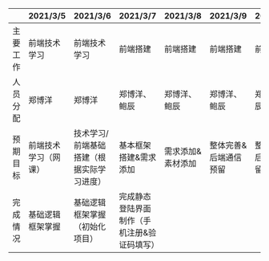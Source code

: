|          | 2021/3/5             | 2021/3/6                                  | 2021/3/7              | 2021/3/8          | 2021/3/9              | 2021/3/10             | 2021/3/11            |
| -------- | -------------------- | ----------------------------------------- | --------------------- | ----------------- | --------------------- | --------------------- | -------------------- |
| 主要工作 | 前端技术学习         | 前端技术学习                              | 前端搭建              | 前端搭建          | 前端搭建              | 前端搭建              | 前端搭建             |
| 人员分配 | 郑博洋               | 郑博洋                                    | 郑博洋、鲍辰          | 郑博洋、鲍辰      | 郑博洋、鲍辰          | 郑博洋、鲍辰          | 郑博洋、鲍辰、朱家琛 |
| 预期目标 | 前端技术学习（网课） | 技术学习/前端基础搭建（根据实际学习进度） | 基本框架搭建&需求添加 | 需求添加&素材添加 | 整体完善&后端通信预留 | 整体完善&后端通信预留 | 功能测试&查漏补缺    |
| 完成情况 |  基础逻辑框架掌握     |   基础逻辑框架掌握（初始化项目）               |       完成静态登陆界面制作（手机注册&验证码填写）          |                   |                       |                       |                      |
